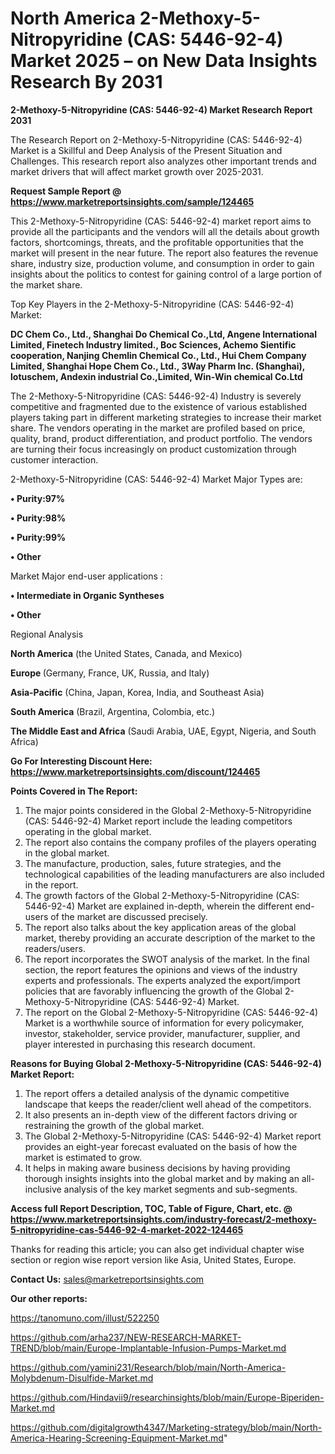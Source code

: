 # North America 2-Methoxy-5-Nitropyridine (CAS: 5446-92-4) Market 2025 – on New Data Insights Research By 2031

<strong>2-Methoxy-5-Nitropyridine (CAS: 5446-92-4) Market Research Report 2031</strong>

The Research Report on 2-Methoxy-5-Nitropyridine (CAS: 5446-92-4) Market is a Skillful and Deep Analysis of the Present Situation and Challenges. This research report also analyzes other important trends and market drivers that will affect market growth over 2025-2031.

<strong>Request Sample Report @ <a href=https://www.marketreportsinsights.com/sample/124465>https://www.marketreportsinsights.com/sample/124465</a></strong>

This 2-Methoxy-5-Nitropyridine (CAS: 5446-92-4) market report aims to provide all the participants and the vendors will all the details about growth factors, shortcomings, threats, and the profitable opportunities that the market will present in the near future. The report also features the revenue share, industry size, production volume, and consumption in order to gain insights about the politics to contest for gaining control of a large portion of the market share.

Top Key Players in the 2-Methoxy-5-Nitropyridine (CAS: 5446-92-4) Market:

<strong>DC Chem Co., Ltd., Shanghai Do Chemical Co.,Ltd, Angene International Limited, Finetech Industry limited., Boc Sciences, Achemo Sientific cooperation, Nanjing Chemlin Chemical Co., Ltd., Hui Chem Company Limited, Shanghai Hope Chem Co., Ltd., 3Way Pharm Inc. (Shanghai), lotuschem, Andexin industrial Co.,Limited, Win-Win chemical Co.Ltd</strong>

The 2-Methoxy-5-Nitropyridine (CAS: 5446-92-4) Industry is severely competitive and fragmented due to the existence of various established players taking part in different marketing strategies to increase their market share. The vendors operating in the market are profiled based on price, quality, brand, product differentiation, and product portfolio. The vendors are turning their focus increasingly on product customization through customer interaction.

2-Methoxy-5-Nitropyridine (CAS: 5446-92-4) Market Major Types are:

<strong>• Purity:97%

• Purity:98%

• Purity:99%

• Other</strong>

Market Major end-user applications :

<strong>• Intermediate in Organic Syntheses

• Other</strong>

Regional Analysis

</u><strong><b>North America</b></strong> (the United States, Canada, and Mexico)

<strong><b>Europe </b></strong>(Germany, France, UK, Russia, and Italy)

<strong><b>Asia-Pacific</b></strong> (China, Japan, Korea, India, and Southeast Asia)

<strong><b>South America</b></strong> (Brazil, Argentina, Colombia, etc.)

<strong><b>The Middle East and Africa</b></strong> (Saudi Arabia, UAE, Egypt, Nigeria, and South Africa)

<strong>Go For Interesting Discount Here: <a href=https://www.marketreportsinsights.com/discount/124465>https://www.marketreportsinsights.com/discount/124465</a></strong>

<strong>Points Covered in The Report:</strong>
<ol>
  <li>The major points considered in the Global 2-Methoxy-5-Nitropyridine (CAS: 5446-92-4) Market report include the leading competitors operating in the global market.</li>
  <li>The report also contains the company profiles of the players operating in the global market.</li>
  <li>The manufacture, production, sales, future strategies, and the technological capabilities of the leading manufacturers are also included in the report.</li>
  <li>The growth factors of the Global 2-Methoxy-5-Nitropyridine (CAS: 5446-92-4) Market are explained in-depth, wherein the different end-users of the market are discussed precisely.</li>
  <li>The report also talks about the key application areas of the global market, thereby providing an accurate description of the market to the readers/users.</li>
  <li>The report incorporates the SWOT analysis of the market. In the final section, the report features the opinions and views of the industry experts and professionals. The experts analyzed the export/import policies that are favorably influencing the growth of the Global 2-Methoxy-5-Nitropyridine (CAS: 5446-92-4) Market.</li>
  <li>The report on the Global 2-Methoxy-5-Nitropyridine (CAS: 5446-92-4) Market is a worthwhile source of information for every policymaker, investor, stakeholder, service provider, manufacturer, supplier, and player interested in purchasing this research document.</li>
</ol>
<strong>Reasons for Buying Global 2-Methoxy-5-Nitropyridine (CAS: 5446-92-4) Market Report:</strong>

<ol>
  <li>The report offers a detailed analysis of the dynamic competitive landscape that keeps the reader/client well ahead of the competitors.</li>
  <li>It also presents an in-depth view of the different factors driving or restraining the growth of the global market.</li>
  <li>The Global 2-Methoxy-5-Nitropyridine (CAS: 5446-92-4) Market report provides an eight-year forecast evaluated on the basis of how the market is estimated to grow.</li>
  <li>It helps in making aware business decisions by having providing thorough insights insights into the global market and by making an all-inclusive analysis of the key market segments and sub-segments.</li>
</ol>
<strong>Access full Report Description, TOC, Table of Figure, Chart, etc. @ <a href=https://www.marketreportsinsights.com/industry-forecast/2-methoxy-5-nitropyridine-cas-5446-92-4-market-2022-124465>https://www.marketreportsinsights.com/industry-forecast/2-methoxy-5-nitropyridine-cas-5446-92-4-market-2022-124465</a></strong>


Thanks for reading this article; you can also get individual chapter wise section or region wise report version like Asia, United States, Europe.

<strong>Contact Us:</strong>
sales@marketreportsinsights.com

<strong>Our other reports:</strong>

<a href=https://tanomuno.com/illust/522250>https://tanomuno.com/illust/522250</a>

<a href=https://github.com/arha237/NEW-RESEARCH-MARKET-TREND/blob/main/Europe-Implantable-Infusion-Pumps-Market.md>https://github.com/arha237/NEW-RESEARCH-MARKET-TREND/blob/main/Europe-Implantable-Infusion-Pumps-Market.md</a>

<a href=https://github.com/yamini231/Research/blob/main/North-America-Molybdenum-Disulfide-Market.md>https://github.com/yamini231/Research/blob/main/North-America-Molybdenum-Disulfide-Market.md</a>

<a href=https://github.com/Hindavii9/researchinsights/blob/main/Europe-Biperiden-Market.md>https://github.com/Hindavii9/researchinsights/blob/main/Europe-Biperiden-Market.md</a>

<a href=https://github.com/digitalgrowth4347/Marketing-strategy/blob/main/North-America-Hearing-Screening-Equipment-Market.md>https://github.com/digitalgrowth4347/Marketing-strategy/blob/main/North-America-Hearing-Screening-Equipment-Market.md</a>"
